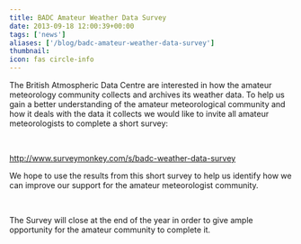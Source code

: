 ```yaml
---
title: BADC Amateur Weather Data Survey
date: 2013-09-18 12:00:39+00:00
tags: ['news']
aliases: ['/blog/badc-amateur-weather-data-survey']
thumbnail: 
icon: fas circle-info
---
```

The British Atmospheric Data Centre are interested in how the amateur meteorology community collects and archives its weather data. To help us gain a better understanding of the amateur meteorological community and how it deals with the data it collects we would like to invite all amateur meteorologists to complete a short survey:


 


<http://www.surveymonkey.com/s/badc-weather-data-survey>


We hope to use the results from this short survey to help us identify how we can improve our support for the amateur meteorologist community.


 


The Survey will close at the end of the year in order to give ample opportunity for the amateur community to complete it.


 


 


  
  


